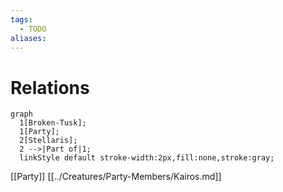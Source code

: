 ```yaml
---
tags:
  - TODO
aliases:
---
```


# Relations

```mermaid
graph
  1[Broken-Tusk];
  1[Party];
  2[Stellaris];
  2 -->|Part of|1;
  linkStyle default stroke-width:2px,fill:none,stroke:gray;
```


[[Party]]
[[../Creatures/Party-Members/Kairos.md]]